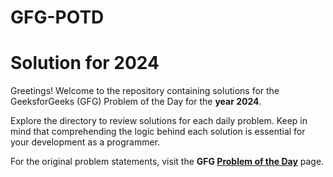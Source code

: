 # GFG-POTD
# Solution for 2024


Greetings! Welcome to the repository containing solutions for the GeeksforGeeks (GFG) Problem of the Day for the **year 2024**.

Explore the directory to review solutions for each daily problem. Keep in mind that comprehending the logic behind each solution is essential for your development as a programmer.

For the original problem statements, visit the **GFG [Problem of the Day](https://practice.geeksforgeeks.org/problem-of-the-day)** page.
